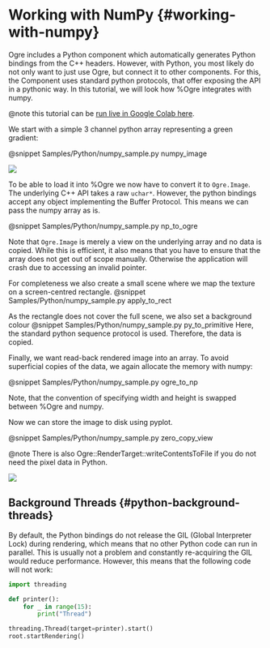 # Working with NumPy {#working-with-numpy}

Ogre includes a Python component which automatically generates Python bindings from the C++ headers.
However, with Python, you most likely do not only want to just use Ogre, but connect it to other components.
For this, the Component uses standard python protocols, that offer exposing the API in a pythonic way.
In this tutorial, we will look how %Ogre integrates with numpy.

@note this tutorial can be [run live in Google Colab here](https://colab.research.google.com/github/OGRECave/ogre/blob/master/Samples/Python/numpy_sample.ipynb).

We start with a simple 3 channel python array representing a green gradient:

@snippet Samples/Python/numpy_sample.py numpy_image

![](numpy_arr.png)

To be able to load it into %Ogre we now have to convert it to `Ogre.Image`.
The underlying C++ API takes a raw `uchar*`. However, the python bindings accept any object
implementing the Buffer Protocol. This means we can pass the numpy array as is.

@snippet Samples/Python/numpy_sample.py np_to_ogre

Note that `Ogre.Image` is merely a view on the underlying array and no data is copied.
While this is efficient, it also means that you have to ensure that the array does not get out of scope manually.
Otherwise the application will crash due to accessing an invalid pointer.

For completeness we also create a small scene where we map the texture on a screen-centred rectangle.
@snippet Samples/Python/numpy_sample.py apply_to_rect

As the rectangle does not cover the full scene, we also set a background colour
@snippet Samples/Python/numpy_sample.py py_to_primitive
Here, the standard python sequence protocol is used. Therefore, the data is copied.

Finally, we want read-back rendered image into an array. To avoid superficial copies of the data, we again allocate the memory with numpy:

@snippet Samples/Python/numpy_sample.py ogre_to_np

Note, that the convention of specifying width and height is swapped between %Ogre and numpy.

Now we can store the image to disk using pyplot.

@snippet Samples/Python/numpy_sample.py zero_copy_view

@note There is also Ogre::RenderTarget::writeContentsToFile if you do not need the pixel data in Python.

![](numpy_final.png)

## Background Threads {#python-background-threads}

By default, the Python bindings do not release the GIL (Global Interpreter Lock) during rendering, which means that no other Python code can run in parallel.
This is usually not a problem and constantly re-acquiring the GIL would reduce performance. However, this means that the following code will not work:

```py
import threading

def printer():
    for _ in range(15):
        print("Thread")

threading.Thread(target=printer).start()
root.startRendering()
```
